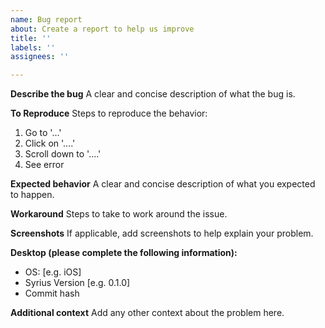 ```yaml
---
name: Bug report
about: Create a report to help us improve
title: ''
labels: ''
assignees: ''

---
```


**Describe the bug**
A clear and concise description of what the bug is.

**To Reproduce**
Steps to reproduce the behavior:
1. Go to '...'
2. Click on '....'
3. Scroll down to '....'
4. See error

**Expected behavior**
A clear and concise description of what you expected to happen.

**Workaround**
Steps to take to work around the issue.

**Screenshots**
If applicable, add screenshots to help explain your problem.

**Desktop (please complete the following information):**
 - OS: [e.g. iOS]
 - Syrius Version [e.g. 0.1.0]
 - Commit hash

**Additional context**
Add any other context about the problem here.
